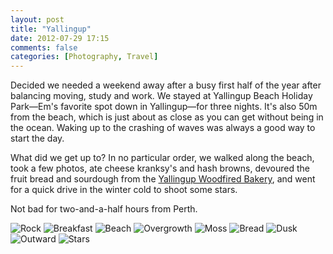 ```yaml
---
layout: post
title: "Yallingup"
date: 2012-07-29 17:15
comments: false
categories: [Photography, Travel]
---
```


Decided we needed a weekend away after a busy first half of the year after balancing moving, study and work. We stayed at Yallingup Beach Holiday Park—Em's favorite spot down in Yallingup—for three nights. It's also 50m from the beach, which is just about as close as you can get without being in the ocean. Waking up to the crashing of waves was always a good way to start the day.

What did we get up to? In no particular order, we walked along the beach, took a few photos, ate cheese kranksy's and hash browns, devoured the fruit bread and sourdough from the [Yallingup Woodfired Bakery](http://www.urbanspoon.com/r/348/1542382/restaurant/Western-Australia/Yallingup-Woodfired-Bakery-Dunsborough), and went for a quick drive in the winter cold to shoot some stars.

Not bad for two-and-a-half hours from Perth.

![Rock](http://static.eatsleeprepeat.net/2012/DSCF0371-Edit-1100.jpg)
![Breakfast](http://static.eatsleeprepeat.net/2012/DSCF0376-Edit-1100.jpg)
![Beach](http://static.eatsleeprepeat.net/2012/DSCF0395-Edit-1100.jpg)
![Overgrowth](http://static.eatsleeprepeat.net/2012/DSCF0398-Edit-1100.jpg)
![Moss](http://static.eatsleeprepeat.net/2012/DSCF0418-Edit-1100.jpg)
![Bread](http://static.eatsleeprepeat.net/2012/DSCF0382-Edit-1100.jpg)
![Dusk](http://static.eatsleeprepeat.net/2012/DSCF0412-Edit-1100.jpg)
![Outward](http://static.eatsleeprepeat.net/2012/DSCF0416-Edit-1100.jpg)
![Stars](http://static.eatsleeprepeat.net/2012/DSCF0429-Edit-1100.jpg)





